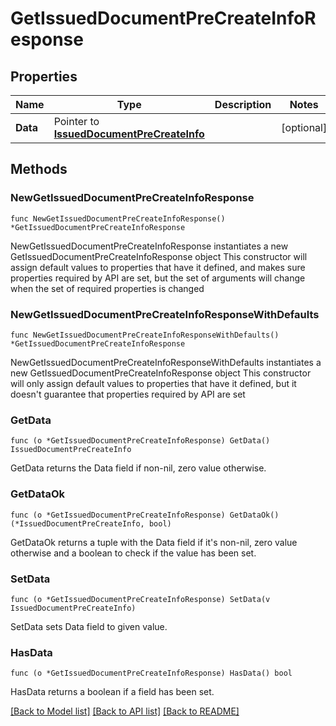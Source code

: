 # GetIssuedDocumentPreCreateInfoResponse

## Properties

Name | Type | Description | Notes
------------ | ------------- | ------------- | -------------
**Data** | Pointer to [**IssuedDocumentPreCreateInfo**](IssuedDocumentPreCreateInfo.md) |  | [optional] 

## Methods

### NewGetIssuedDocumentPreCreateInfoResponse

`func NewGetIssuedDocumentPreCreateInfoResponse() *GetIssuedDocumentPreCreateInfoResponse`

NewGetIssuedDocumentPreCreateInfoResponse instantiates a new GetIssuedDocumentPreCreateInfoResponse object
This constructor will assign default values to properties that have it defined,
and makes sure properties required by API are set, but the set of arguments
will change when the set of required properties is changed

### NewGetIssuedDocumentPreCreateInfoResponseWithDefaults

`func NewGetIssuedDocumentPreCreateInfoResponseWithDefaults() *GetIssuedDocumentPreCreateInfoResponse`

NewGetIssuedDocumentPreCreateInfoResponseWithDefaults instantiates a new GetIssuedDocumentPreCreateInfoResponse object
This constructor will only assign default values to properties that have it defined,
but it doesn't guarantee that properties required by API are set

### GetData

`func (o *GetIssuedDocumentPreCreateInfoResponse) GetData() IssuedDocumentPreCreateInfo`

GetData returns the Data field if non-nil, zero value otherwise.

### GetDataOk

`func (o *GetIssuedDocumentPreCreateInfoResponse) GetDataOk() (*IssuedDocumentPreCreateInfo, bool)`

GetDataOk returns a tuple with the Data field if it's non-nil, zero value otherwise
and a boolean to check if the value has been set.

### SetData

`func (o *GetIssuedDocumentPreCreateInfoResponse) SetData(v IssuedDocumentPreCreateInfo)`

SetData sets Data field to given value.

### HasData

`func (o *GetIssuedDocumentPreCreateInfoResponse) HasData() bool`

HasData returns a boolean if a field has been set.


[[Back to Model list]](../README.md#documentation-for-models) [[Back to API list]](../README.md#documentation-for-api-endpoints) [[Back to README]](../README.md)


